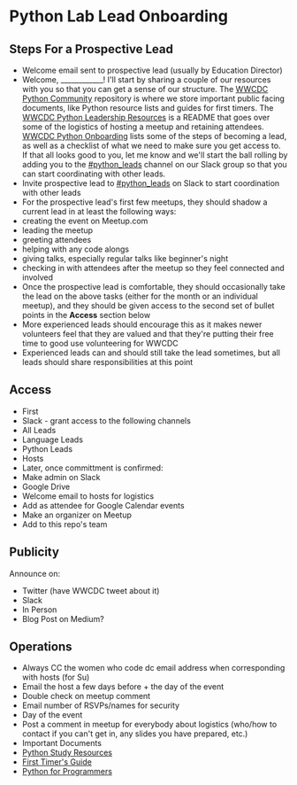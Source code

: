# Python Lab Lead Onboarding

## Steps For a Prospective Lead
* Welcome email sent to prospective lead (usually by Education Director)
 * Welcome, ____________! I'll start by sharing a couple of our resources with you so that you can get a sense of our structure. The [WWCDC Python Community](https://github.com/womenwhocodedc/python-community) repository is where we store important public facing documents, like Python resource lists and guides for first timers. The [WWCDC Python Leadership Resources](https://github.com/womenwhocodedc/organization/blob/master/leadership-resources/Education/Python/README.md) is a README that goes over some of the logistics of hosting a meetup and retaining attendees. [WWCDC Python Onboarding](https://github.com/womenwhocodedc/python-community/blob/master/events/onboarding.md) lists some of the steps of becoming a lead, as well as a checklist of what we need to make sure you get access to. If that all looks good to you, let me know and we'll start the ball rolling by adding you to the [#python_leads]() channel on our Slack group so that you can start coordinating with other leads.
* Invite prospective lead to [#python_leads]() on Slack to start coordination with other leads
* For the prospective lead's first few meetups, they should shadow a current lead in at least the following ways:
 * creating the event on Meetup.com
 * leading the meetup
  * greeting attendees
  * helping with any code alongs
  * giving talks, especially regular talks like beginner's night
 * checking in with attendees after the meetup so they feel connected and involved
* Once the prospective lead is comfortable, they should occasionally take the lead on the above tasks (either for the month or an individual meetup), and they should be given access to the second set of bullet points in the **Access** section below
 * More experienced leads should encourage this as it makes newer volunteers feel that they are valued and that they're putting their free time to good use volunteering for WWCDC
 * Experienced leads can and should still take the lead sometimes, but all leads should share responsibilities at this point

## Access
* First
 * Slack - grant access to the following channels
  * All Leads
  * Language Leads
  * Python Leads
  * Hosts
* Later, once committment is confirmed:
 * Make admin on Slack
 * Google Drive
 * Welcome email to hosts for logistics
 * Add as attendee for Google Calendar events
 * Make an organizer on Meetup
 * Add to this repo's team

## Publicity
Announce on:
* Twitter (have WWCDC tweet about it)
* Slack
* In Person
* Blog Post on Medium?

## Operations
* Always CC the women who code dc email address when corresponding with hosts (for Su)
* Email the host a few days before + the day of the event
 * Double check on meetup comment
 * Email number of RSVPs/names for security
* Day of the event
 * Post a comment in meetup for everybody about logistics (who/how to contact if you can't get in, any slides you have prepared, etc.)
* Important Documents
 * [Python Study Resources](https://github.com/womenwhocodedc/python-community/blob/master/python_study_resources.md)
 * [First Timer's Guide](https://github.com/womenwhocodedc/python-community/blob/master/first_timers_guide.md)
 * [Python for Programmers](https://github.com/womenwhocodedc/python-community/blob/master/python_for_programmers.md)
